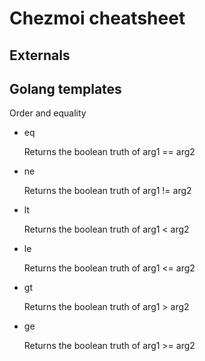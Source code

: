 # Chezmoi cheatsheet

## Externals

## Golang templates

Order and equality

- eq

  Returns the boolean truth of arg1 == arg2

- ne

  Returns the boolean truth of arg1 != arg2

- lt

  Returns the boolean truth of arg1 < arg2

- le

  Returns the boolean truth of arg1 <= arg2

- gt

  Returns the boolean truth of arg1 > arg2

- ge

  Returns the boolean truth of arg1 >= arg2
